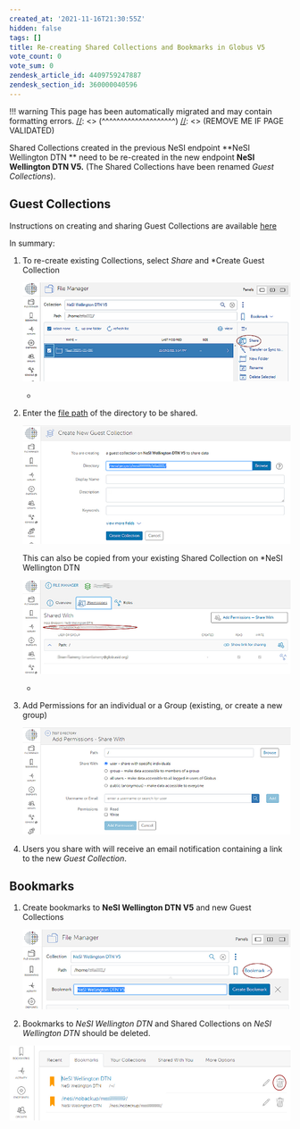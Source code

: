 ```yaml
---
created_at: '2021-11-16T21:30:55Z'
hidden: false
tags: []
title: Re-creating Shared Collections and Bookmarks in Globus V5
vote_count: 0
vote_sum: 0
zendesk_article_id: 4409759247887
zendesk_section_id: 360000040596
---
```




[//]: <> (REMOVE ME IF PAGE VALIDATED)
[//]: <> (vvvvvvvvvvvvvvvvvvvv)
!!! warning
    This page has been automatically migrated and may contain formatting errors.
[//]: <> (^^^^^^^^^^^^^^^^^^^^)
[//]: <> (REMOVE ME IF PAGE VALIDATED)

Shared Collections created in the previous NeSI endpoint **NeSI
Wellington DTN ** need to be re-created in the new endpoint **NeSI
Wellington DTN V5.** (The Shared Collections have been renamed *Guest
Collections*).    
  

## Guest Collections

Instructions on creating and sharing Guest Collections are available
[here](https://docs.globus.org/how-to/share-files/)

In summary:

1.  To re-create existing Collections, select *Share* and *Create Guest
    Collection  
      
    ![globus14.jpg](../../assets/images/Re_creating_Shared_Collections_and_Bookmarks_in_Globus_V5.jpg)  
      
    *
2.  Enter the [file
    path](../../Storage/Data_Transfer_Services/Globus_V5_Paths-Permissions-Storage_Allocation.md)
    of the directory to be shared.  
      
    ![globus10.jpg](../../assets/images/Re_creating_Shared_Collections_and_Bookmarks_in_Globus_V6.jpg)  
      
    This can also be copied from your existing Shared Collection on
    *NeSI Wellington DTN  
      
    ![globus07.jpg](../../assets/images/Re_creating_Shared_Collections_and_Bookmarks_in_Globus_V7.jpg)  
      
    *
3.  Add Permissions for an individual or a Group (existing, or create a
    new group)  
      
    ![globus11.jpg](../../assets/images/Re_creating_Shared_Collections_and_Bookmarks_in_Globus_V8.jpg)  
      
4.  Users you share with will receive an email notification containing a
    link to the new *Guest Collection*.

##  Bookmarks

1.  Create bookmarks to **NeSI Wellington DTN V5** and new Guest
    Collections  
      
    ![globus13.jpg](../../assets/images/Re_creating_Shared_Collections_and_Bookmarks_in_Globus_V9.jpg)  
      
2.  Bookmarks to *NeSI Wellington DTN* and Shared Collections on *NeSI
    Wellington DTN* should be deleted.

![globus12.jpg](../../assets/images/Re_creating_Shared_Collections_and_Bookmarks_in_Globus_V10.jpg)  
  
  

 